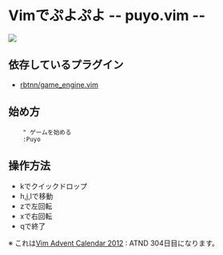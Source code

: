 
# Vimでぷよぷよ -- puyo.vim --

![](https://raw.github.com/rbtnn/puyo.vim/master/puyo.png)

## 依存しているプラグイン

* [rbtnn/game\_engine.vim](https://github.com/rbtnn/game_engine.vim)

## 始め方

        " ゲームを始める
        :Puyo

## 操作方法

* kでクイックドロップ  
* h,j,lで移動  
* zで左回転  
* xで右回転  
* qで終了  


※ これは[Vim Advent Calendar 2012](http://atnd.org/events/33746) : ATND 304日目になります。

